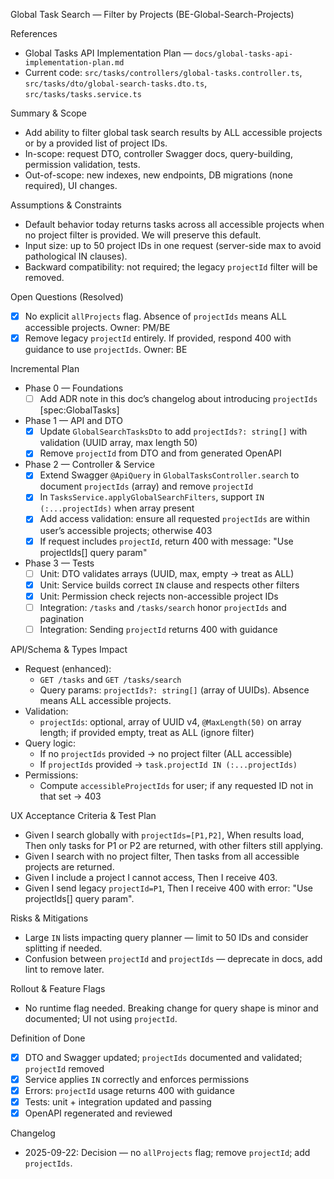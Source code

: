 Global Task Search — Filter by Projects (BE-Global-Search-Projects)

References
- Global Tasks API Implementation Plan — `docs/global-tasks-api-implementation-plan.md`
- Current code: `src/tasks/controllers/global-tasks.controller.ts`, `src/tasks/dto/global-search-tasks.dto.ts`, `src/tasks/tasks.service.ts`

Summary & Scope
- Add ability to filter global task search results by ALL accessible projects or by a provided list of project IDs.
- In-scope: request DTO, controller Swagger docs, query-building, permission validation, tests.
- Out-of-scope: new indexes, new endpoints, DB migrations (none required), UI changes.

Assumptions & Constraints
- Default behavior today returns tasks across all accessible projects when no project filter is provided. We will preserve this default.
- Input size: up to 50 project IDs in one request (server-side max to avoid pathological IN clauses).
- Backward compatibility: not required; the legacy `projectId` filter will be removed.

Open Questions (Resolved)
- [x] No explicit `allProjects` flag. Absence of `projectIds` means ALL accessible projects. Owner: PM/BE
- [x] Remove legacy `projectId` entirely. If provided, respond 400 with guidance to use `projectIds`. Owner: BE

Incremental Plan
- Phase 0 — Foundations
  - [ ] Add ADR note in this doc’s changelog about introducing `projectIds` [spec:GlobalTasks]
- Phase 1 — API and DTO
  - [x] Update `GlobalSearchTasksDto` to add `projectIds?: string[]` with validation (UUID array, max length 50)
  - [x] Remove `projectId` from DTO and from generated OpenAPI
- Phase 2 — Controller & Service
  - [x] Extend Swagger `@ApiQuery` in `GlobalTasksController.search` to document `projectIds` (array) and remove `projectId`
  - [x] In `TasksService.applyGlobalSearchFilters`, support `IN (:...projectIds)` when array present
  - [x] Add access validation: ensure all requested `projectIds` are within user’s accessible projects; otherwise 403
  - [x] If request includes `projectId`, return 400 with message: "Use projectIds[] query param"
- Phase 3 — Tests
  - [ ] Unit: DTO validates arrays (UUID, max, empty → treat as ALL)
  - [x] Unit: Service builds correct `IN` clause and respects other filters
  - [x] Unit: Permission check rejects non-accessible project IDs
  - [ ] Integration: `/tasks` and `/tasks/search` honor `projectIds` and pagination
  - [ ] Integration: Sending `projectId` returns 400 with guidance

API/Schema & Types Impact
- Request (enhanced):
  - `GET /tasks` and `GET /tasks/search`
  - Query params: `projectIds?: string[]` (array of UUIDs). Absence means ALL accessible projects.
- Validation:
  - `projectIds`: optional, array of UUID v4, `@MaxLength(50)` on array length; if provided empty, treat as ALL (ignore filter)
- Query logic:
  - If no `projectIds` provided → no project filter (ALL accessible)
  - If `projectIds` provided → `task.projectId IN (:...projectIds)`
- Permissions:
  - Compute `accessibleProjectIds` for user; if any requested ID not in that set → 403

UX Acceptance Criteria & Test Plan
- Given I search globally with `projectIds=[P1,P2]`, When results load, Then only tasks for P1 or P2 are returned, with other filters still applying.
- Given I search with no project filter, Then tasks from all accessible projects are returned.
- Given I include a project I cannot access, Then I receive 403.
- Given I send legacy `projectId=P1`, Then I receive 400 with error: "Use projectIds[] query param".

Risks & Mitigations
- Large `IN` lists impacting query planner — limit to 50 IDs and consider splitting if needed.
- Confusion between `projectId` and `projectIds` — deprecate in docs, add lint to remove later.

Rollout & Feature Flags
- No runtime flag needed. Breaking change for query shape is minor and documented; UI not using `projectId`.

Definition of Done
- [x] DTO and Swagger updated; `projectIds` documented and validated; `projectId` removed
- [x] Service applies `IN` correctly and enforces permissions
- [x] Errors: `projectId` usage returns 400 with guidance
- [x] Tests: unit + integration updated and passing
- [x] OpenAPI regenerated and reviewed

Changelog
- 2025-09-22: Decision — no `allProjects` flag; remove `projectId`; add `projectIds`.



